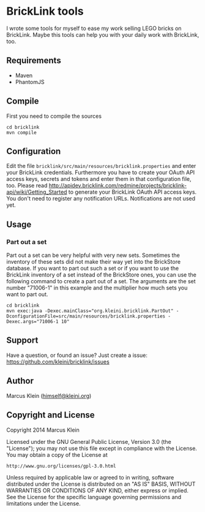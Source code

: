 BrickLink tools
===============

I wrote some tools for myself to ease my work selling LEGO bricks on BrickLink. Maybe this tools can help you with your daily work with
BrickLink, too.

Requirements
------------
- Maven
- PhantomJS

Compile
-------

First you need to compile the sources

    cd bricklink
    mvn compile

Configuration
-------------

Edit the file `bricklink/src/main/resources/bricklink.properties` and enter your BrickLink credentials. Furthermore you have to create your
OAuth API access keys, secrets and tokens and enter them in that configuration file, too. Please read
http://apidev.bricklink.com/redmine/projects/bricklink-api/wiki/Getting_Started to generate your BrickLink OAuth API access keys. You don't
need to register any notification URLs. Notifications are not used yet.

Usage
-----
### Part out a set
Part out a set can be very helpful with very new sets. Sometimes the inventory of these sets did not make their way yet into the BrickStore
database. If you want to part out such a set or if you want to use the BrickLink inventory of a set instead of the BrickStore ones, you can
use the following command to create a part out of a set. The arguments are the set number "71006-1" in this example and the multiplier how
much sets you want to part out.

    cd bricklink
    mvn exec:java -Dexec.mainClass="org.kleini.bricklink.PartOut" -DconfigurationFile=src/main/resources/bricklink.properties -Dexec.args="71006-1 10"

Support
-------

Have a question, or found an issue? Just create a issue: https://github.com/kleini/bricklink/issues

Author
------
Marcus Klein (<himself@kleini.org>)

Copyright and License
---------------------

Copyright 2014 Marcus Klein

Licensed under the GNU General Public License, Version 3.0 (the "License");
you may not use this file except in compliance with the License.
You may obtain a copy of the License at

    http://www.gnu.org/licenses/gpl-3.0.html

Unless required by applicable law or agreed to in writing, software
distributed under the License is distributed on an "AS IS" BASIS,
WITHOUT WARRANTIES OR CONDITIONS OF ANY KIND, either express or implied.
See the License for the specific language governing permissions and
limitations under the License.

